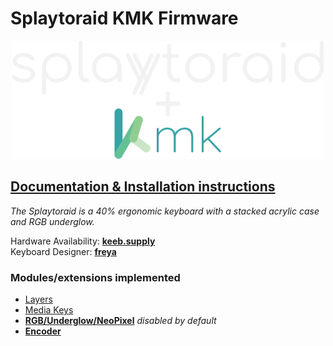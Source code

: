 # Splaytoraid KMK Firmware

<div align="center">
  <picture>
    <source media="(prefers-color-scheme: dark)" srcset="https://raw.githubusercontent.com/moritz-john/kmk-config-splaytoraid/c71c7fc0a1abf24b05dbacb1161515834f857af8/docs/images/splaytoraid_kmk.svg">
    <source media="(prefers-color-scheme: light)" srcset="https://raw.githubusercontent.com/moritz-john/kmk-config-splaytoraid/c71c7fc0a1abf24b05dbacb1161515834f857af8/docs/images/splaytoraid_kmk_dark.svg">
    <img alt="splaytoraid kmk logo" width="500" src="https://raw.githubusercontent.com/moritz-john/kmk-config-splaytoraid/c71c7fc0a1abf24b05dbacb1161515834f857af8/docs/images/splaytoraid_kmk.svg">
  </picture>
</div>

## [Documentation & Installation instructions](https://moritz-john.github.io/kmk-config-splaytoraid/)

_The Splaytoraid is a 40% ergonomic keyboard with a stacked acrylic case and RGB underglow._

Hardware Availability: [**keeb.supply**](https://keeb.supply/products/splaytoraid-messenger-edition)  
Keyboard Designer: [**freya**](https://linktr.ee/freya_irl)

### Modules/extensions implemented

- [Layers](https://github.com/KMKfw/kmk_firmware/blob/master/docs/en/layers.md)
- [Media Keys](https://github.com/KMKfw/kmk_firmware/blob/master/docs/en/media_keys.md)
- [**RGB/Underglow/NeoPixel**](https://github.com/KMKfw/kmk_firmware/blob/master/docs/en/rgb.md) _disabled by default_
- [**Encoder**](https://github.com/KMKfw/kmk_firmware/blob/master/docs/en/encoder.md)
